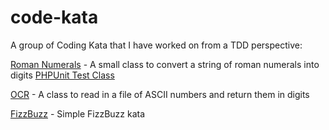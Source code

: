 code-kata
=========

A group of Coding Kata that I have worked on from a TDD perspective:

[Roman Numerals](classes/RomanNumerals.php) - A small class to convert a string of roman numerals into digits [PHPUnit Test Class](tests/RomanNumeralsTest.php)

[OCR](classes/OCR.php) - A class to read in a file of ASCII numbers and return them in digits

[FizzBuzz](classes/FizzBuzz.php) - Simple FizzBuzz kata
